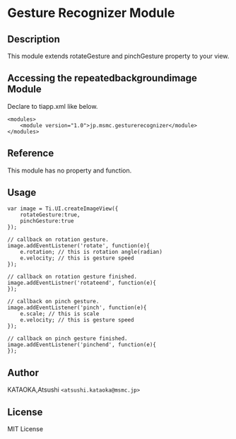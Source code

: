 # Gesture Recognizer Module

## Description

This module extends rotateGesture and pinchGesture property to your view.

## Accessing the repeatedbackgroundimage Module

Declare to tiapp.xml like below.

    <modules>
        <module version="1.0">jp.msmc.gesturerecognizer</module>
    </modules>

## Reference

This module has no property and function.

## Usage
    var image = Ti.UI.createImageView({  
        rotateGesture:true,  
        pinchGesture:true  
    });  
  
    // callback on rotation gesture.  
    image.addEventListener('rotate', function(e){  
        e.rotation; // this is rotation angle(radian)  
        e.velocity; // this is gesture speed  
    });  
  
    // callback on rotation gesture finished.  
    image.addEventListner('rotateend', function(e){  
    });  
  
    // callback on pinch gesture.  
    image.addEventListener('pinch', function(e){  
        e.scale; // this is scale  
        e.velocity; // this is gesture speed  
    });  
  
    // callback on pinch gesture finished.  
    image.addEventListener('pinchend', function(e){  
    });  

## Author

KATAOKA,Atsushi `<atsushi.kataoka@msmc.jp>`

## License

MIT License
